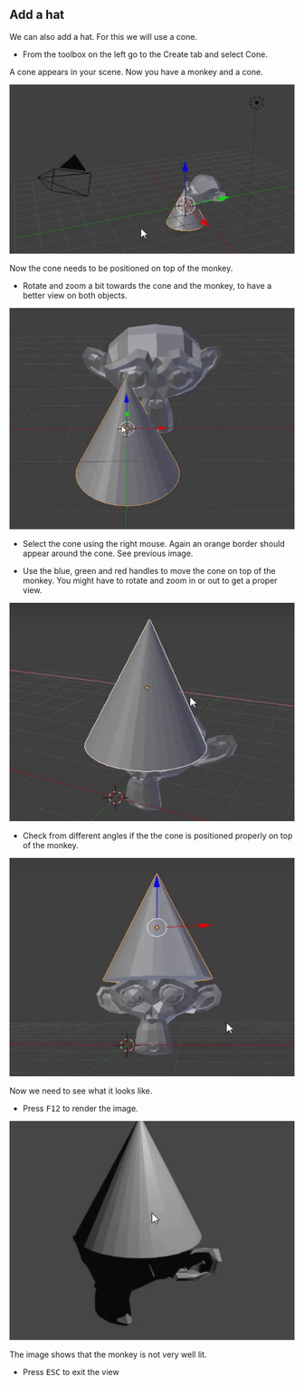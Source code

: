 ## Add a hat

We can also add a hat. For this we will use a cone.

+ From the toolbox on the left go to the Create tab and select Cone.

A cone appears in your scene. Now you have a monkey and a cone.

![Monkey and cone](images/monkey-and-cone.png)

Now the cone needs to be positioned on top of the monkey.

+ Rotate and zoom a bit towards the cone and the monkey, to have a better view on both objects.

![Zoom in on the monkey](images/zoom-monkey.png)

+ Select the cone using the right mouse. Again an orange border should appear around the cone. See previous image.

+ Use the blue, green and red handles to move the cone on top of the monkey. You might have to rotate and zoom in or out to get a proper view.

![Cone on the monkey](images/cone-monkey.png)

+ Check from different angles if the the cone is positioned properly on top of the monkey.

![Check cone](images/check-cone.png)

Now we need to see what it looks like.

+ Press <kbd>F12</kbd> to render the image.

![Render cone monkey](images/render-cone-monkey.png)

The image shows that the monkey is not very well lit.

+ Press <kbd>ESC</kbd> to exit the view
